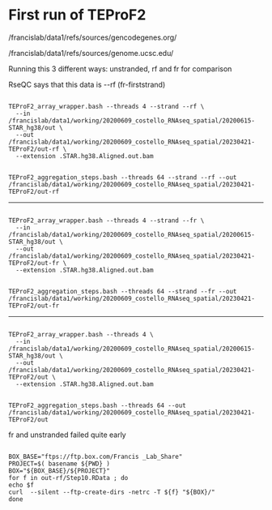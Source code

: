 
#	First run of TEProF2

/francislab/data1/refs/sources/gencodegenes.org/

/francislab/data1/refs/sources/genome.ucsc.edu/




Running this 3 different ways: unstranded, rf and fr for comparison

RseQC says that this data is --rf (fr-firststrand)





```

TEProF2_array_wrapper.bash --threads 4 --strand --rf \
  --in /francislab/data1/working/20200609_costello_RNAseq_spatial/20200615-STAR_hg38/out \
  --out /francislab/data1/working/20200609_costello_RNAseq_spatial/20230421-TEProF2/out-rf \
  --extension .STAR.hg38.Aligned.out.bam

```


```

TEProF2_aggregation_steps.bash --threads 64 --strand --rf --out /francislab/data1/working/20200609_costello_RNAseq_spatial/20230421-TEProF2/out-rf

```


---


```

TEProF2_array_wrapper.bash --threads 4 --strand --fr \
  --in /francislab/data1/working/20200609_costello_RNAseq_spatial/20200615-STAR_hg38/out \
  --out /francislab/data1/working/20200609_costello_RNAseq_spatial/20230421-TEProF2/out-fr \
  --extension .STAR.hg38.Aligned.out.bam

```


```

TEProF2_aggregation_steps.bash --threads 64 --strand --fr --out /francislab/data1/working/20200609_costello_RNAseq_spatial/20230421-TEProF2/out-fr

```

---


```

TEProF2_array_wrapper.bash --threads 4 \
  --in /francislab/data1/working/20200609_costello_RNAseq_spatial/20200615-STAR_hg38/out \
  --out /francislab/data1/working/20200609_costello_RNAseq_spatial/20230421-TEProF2/out \
  --extension .STAR.hg38.Aligned.out.bam

```


```

TEProF2_aggregation_steps.bash --threads 64 --out /francislab/data1/working/20200609_costello_RNAseq_spatial/20230421-TEProF2/out

```





fr and unstranded failed quite early


```

BOX_BASE="ftps://ftp.box.com/Francis _Lab_Share"
PROJECT=$( basename ${PWD} )
BOX="${BOX_BASE}/${PROJECT}"
for f in out-rf/Step10.RData ; do
echo $f
curl  --silent --ftp-create-dirs -netrc -T ${f} "${BOX}/"
done

```




